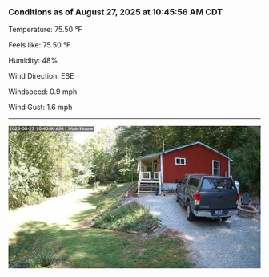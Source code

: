 ### Conditions as of August 27, 2025 at 10:45:56 AM CDT 

Temperature: 75.50 &deg;F

Feels like: 75.50 &deg;F

Humidity: 48%

Wind Direction: ESE

Windspeed: 0.9 mph

Wind Gust: 1.6 mph

---

<img src="./images/latest.jpeg"/>

